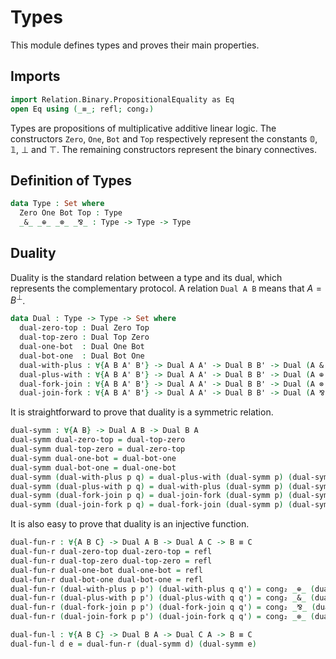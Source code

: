 # Types

This module defines types and proves their main properties.

## Imports

```agda
import Relation.Binary.PropositionalEquality as Eq
open Eq using (_≡_; refl; cong₂)
```

Types are propositions of multiplicative additive linear logic. The constructors
`Zero`, `One`, `Bot` and `Top` respectively represent the constants
$\mathbb{0}$, $\mathbb{1}$, $⊥$ and $⊤$. The remaining constructors represent
the binary connectives.

## Definition of Types

```agda
data Type : Set where
  Zero One Bot Top : Type
  _&_ _⊕_ _⊗_ _⅋_ : Type -> Type -> Type
```

## Duality

Duality is the standard relation between a type and its dual, which represents
the complementary protocol. A relation `Dual A B` means that $A = B^⊥$.

```agda
data Dual : Type -> Type -> Set where
  dual-zero-top : Dual Zero Top
  dual-top-zero : Dual Top Zero
  dual-one-bot  : Dual One Bot
  dual-bot-one  : Dual Bot One
  dual-with-plus : ∀{A B A' B'} -> Dual A A' -> Dual B B' -> Dual (A & B) (A' ⊕ B')
  dual-plus-with : ∀{A B A' B'} -> Dual A A' -> Dual B B' -> Dual (A ⊕ B) (A' & B')
  dual-fork-join : ∀{A B A' B'} -> Dual A A' -> Dual B B' -> Dual (A ⊗ B) (A' ⅋ B')
  dual-join-fork : ∀{A B A' B'} -> Dual A A' -> Dual B B' -> Dual (A ⅋ B) (A' ⊗ B')
```

It is straightforward to prove that duality is a symmetric relation.

```agda
dual-symm : ∀{A B} -> Dual A B -> Dual B A
dual-symm dual-zero-top = dual-top-zero
dual-symm dual-top-zero = dual-zero-top
dual-symm dual-one-bot = dual-bot-one
dual-symm dual-bot-one = dual-one-bot
dual-symm (dual-with-plus p q) = dual-plus-with (dual-symm p) (dual-symm q)
dual-symm (dual-plus-with p q) = dual-with-plus (dual-symm p) (dual-symm q)
dual-symm (dual-fork-join p q) = dual-join-fork (dual-symm p) (dual-symm q)
dual-symm (dual-join-fork p q) = dual-fork-join (dual-symm p) (dual-symm q)
```

It is also easy to prove that duality is an injective function.

```agda
dual-fun-r : ∀{A B C} -> Dual A B -> Dual A C -> B ≡ C
dual-fun-r dual-zero-top dual-zero-top = refl
dual-fun-r dual-top-zero dual-top-zero = refl
dual-fun-r dual-one-bot dual-one-bot = refl
dual-fun-r dual-bot-one dual-bot-one = refl
dual-fun-r (dual-with-plus p p') (dual-with-plus q q') = cong₂ _⊕_ (dual-fun-r p q) (dual-fun-r p' q')
dual-fun-r (dual-plus-with p p') (dual-plus-with q q') = cong₂ _&_ (dual-fun-r p q) (dual-fun-r p' q')
dual-fun-r (dual-fork-join p p') (dual-fork-join q q') = cong₂ _⅋_ (dual-fun-r p q) (dual-fun-r p' q')
dual-fun-r (dual-join-fork p p') (dual-join-fork q q') = cong₂ _⊗_ (dual-fun-r p q) (dual-fun-r p' q')

dual-fun-l : ∀{A B C} -> Dual B A -> Dual C A -> B ≡ C
dual-fun-l d e = dual-fun-r (dual-symm d) (dual-symm e)
```
